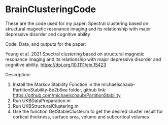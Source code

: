 # BrainClusteringCode
These are the code used for my paper: Spectral clustering based on structural magnetic resonance imaging and its relationship with major depressive disorder and cognitive ability

Code, Data, and outputs for the paper:

Yeung et al. 2021 
Spectral clustering based on structural magnetic resonance imaging and its relationship with major depressive disorder and cognitive ability.
https://doi.org/10.1111/ejn.15423

Description: 

1. Install the Markov Stability Function in the michaelschaub-PartitionStability-8e2b9ee folder, github link: https://github.com/michaelschaub/PartitionStability
2. Run UKBDataPreparation.m
3. Run UKBStructuralClustering.m
4. Use the function GetStableCluster.m to get the desired cluster result for cortical thickness, surface area, volume and subcortical volumes
